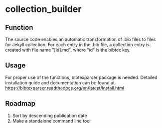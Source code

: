 # collection_builder

## Function
The source code enables an automatic transformation of .bib files to files for Jekyll collection. 
For each entry in the .bib file, a collection entry is created with file name "[id].md", where "id" is the bibtex key. 

## Usage
For proper use of the functions, bibtexparser package is needed. 
Detailed installation guide and documentation can be found at
https://bibtexparser.readthedocs.org/en/latest/install.html

## Roadmap
1. Sort by descending publication date
2. Make a standalone command line tool 

